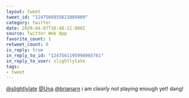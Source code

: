 ```yaml
---
layout: tweet
tweet_id: "1247566855621009409"
category: twitter
date: 2020-04-07T16:48:11.000Z
source: Twitter Web App
favorite_count: 1
retweet_count: 0
is_reply: true
in_reply_to_id: "1247561195998965761"
in_reply_to_user: slightlylate
tags:
- tweet
---
```


[@slightlylate](https://twitter.com/@slightlylate) [@Una](https://twitter.com/@Una) [@brianarn](https://twitter.com/@brianarn) i am _clearly_ not playing enough yet! dang!
